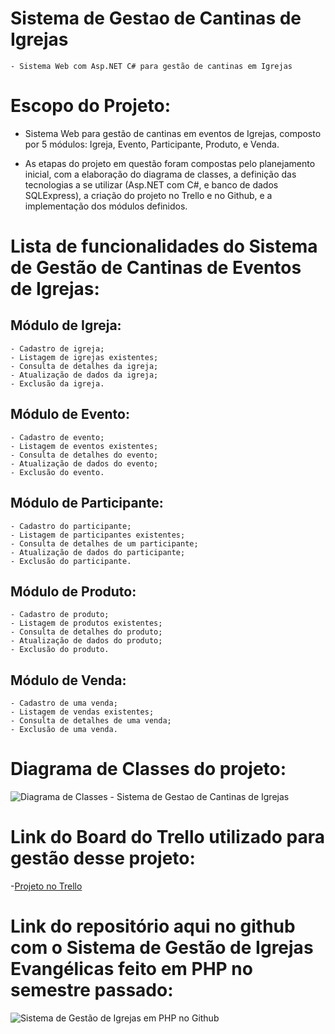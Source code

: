 # Sistema de Gestao de Cantinas de Igrejas
	- Sistema Web com Asp.NET C# para gestão de cantinas em Igrejas

# Escopo do Projeto:

  - Sistema Web para gestão de cantinas em eventos de Igrejas,
  composto por 5 módulos: Igreja, Evento, Participante, Produto, e Venda.

  - As etapas do projeto em questão foram compostas pelo planejamento inicial, com a elaboração do diagrama de classes, a definição das tecnologias a se utilizar (Asp.NET com C#, e banco de dados SQLExpress), a criação do projeto no Trello e no Github, e a implementação dos módulos definidos.

# Lista de funcionalidades do Sistema de Gestão de Cantinas de Eventos de Igrejas:

## Módulo de Igreja:
	- Cadastro de igreja;
	- Listagem de igrejas existentes;
	- Consulta de detalhes da igreja;
	- Atualização de dados da igreja;
	- Exclusão da igreja.

## Módulo de Evento:
	- Cadastro de evento;
	- Listagem de eventos existentes;
	- Consulta de detalhes do evento;
	- Atualização de dados do evento;
	- Exclusão do evento.

## Módulo de Participante:
	- Cadastro do participante;
	- Listagem de participantes existentes;
	- Consulta de detalhes de um participante;
	- Atualização de dados do participante;
	- Exclusão do participante.

## Módulo de Produto:
	- Cadastro de produto;
	- Listagem de produtos existentes;
	- Consulta de detalhes do produto;
	- Atualização de dados do produto;
	- Exclusão do produto.

## Módulo de Venda:
	- Cadastro de uma venda;
	- Listagem de vendas existentes;
	- Consulta de detalhes de uma venda;
	- Exclusão de uma venda.
  
# Diagrama de Classes do projeto:
![Diagrama de Classes - Sistema de Gestao de Cantinas de Igrejas](https://user-images.githubusercontent.com/87081079/194801214-cccc64cb-6459-4291-af32-9c44e5215b81.png)

# Link do Board do Trello utilizado para gestão desse projeto:
-[Projeto no Trello](https://trello.com/b/PmseNeei/projeto-gest%C3%A3o-de-eventos-de-igrejas)

# Link do repositório aqui no github com o Sistema de Gestão de Igrejas Evangélicas feito em PHP no semestre passado:
![Sistema de Gestão de Igrejas em PHP no Github](https://github.com/GabrielGoncalvesDeOliveira/sistema_gestao_igrejas_php)
